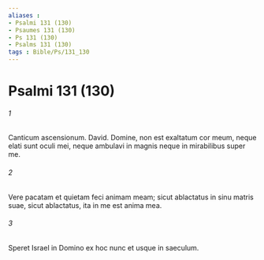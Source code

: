 ```yaml
---
aliases : 
- Psalmi 131 (130)
- Psaumes 131 (130)
- Ps 131 (130)
- Psalms 131 (130)
tags : Bible/Ps/131_130
---
```


# Psalmi 131 (130)

###### 1
Canticum ascensionum. David. Domine, non est exaltatum cor meum, neque elati sunt oculi mei, neque ambulavi in magnis neque in mirabilibus super me.
###### 2
Vere pacatam et quietam feci animam meam; sicut ablactatus in sinu matris suae, sicut ablactatus, ita in me est anima mea.
###### 3
Speret Israel in Domino ex hoc nunc et usque in saeculum.
